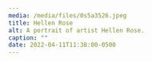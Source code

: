 ```yaml
---
media: /media/files/0s5a3526.jpeg
title: Hellen Rose
alt: A portrait of artist Hellen Rose.
caption: ""
date: 2022-04-11T11:38:00-0500
---
```

